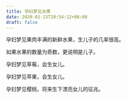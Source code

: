 ```yaml
---
title: 孕妇梦见水果
date: 2020-02-15T20:54:12+08:00
draft: false
---
```


孕妇梦见果肉丰满的新鲜水果，生儿子的几率很高。

如果水果的数量为奇数，更说明是儿子。


孕妇梦见草莓，会生女儿。


孕妇梦见苹果，会生女儿。


孕妇梦见樱桃，将来生下漂亮女儿的征兆。


